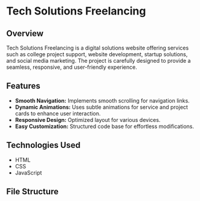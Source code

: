 # Tech Solutions Freelancing

## Overview

Tech Solutions Freelancing is a digital solutions website offering services such as college project support, website development, startup solutions, and social media marketing. The project is carefully designed to provide a seamless, responsive, and user-friendly experience.

## Features

- **Smooth Navigation:** Implements smooth scrolling for navigation links.
- **Dynamic Animations:** Uses subtle animations for service and project cards to enhance user interaction.
- **Responsive Design:** Optimized layout for various devices.
- **Easy Customization:** Structured code base for effortless modifications.

## Technologies Used

- HTML
- CSS
- JavaScript

## File Structure
